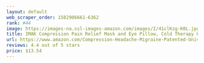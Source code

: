 ```yaml
---
layout: default 
﻿web_scraper_order: 1582906661-6362
rank: #44
image: https://images-na.ssl-images-amazon.com/images/I/41clKzg-K0L.jpg
title: IMAK Compression Pain Relief Mask and Eye Pillow, Cold Therapy Headache, Migraine, Sinus Pain,…
url: https://www.amazon.com/Compression-Headache-Migraine-Patented-Universal/dp/B001HTYJLO/ref=zg_mw_hpc_44?_encoding=UTF8&psc=1&refRID=AKFJNXASQBPB6KPJQJKV
reviews: 4.4 out of 5 stars
price: $13.54 
---
```

